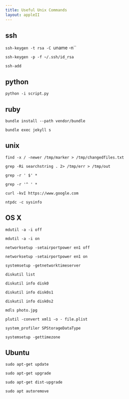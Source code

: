 ```yaml
---
title: Useful Unix Commands
layout: appleII
---
```


ssh
---

`ssh-keygen -t rsa -C `uname -n``

`ssh-keygen -p -f ~/.ssh/id_rsa`

`ssh-add`

python
------

`python -i script.py`

ruby
----

`bundle install --path vendor/bundle`

`bundle exec jekyll s`

unix
----

`find -x / -newer /tmp/marker > /tmp/changedfiles.txt`

`grep -Ri searchstring . 2> /tmp/err > /tmp/out`

`grep -r ' $' *`

`grep -r '^ ' *`

`curl -kvI https://www.google.com`

`ntpdc -c sysinfo`

OS X
----

`mdutil -a -i off`

`mdutil -a -i on`

`networksetup -setairportpower en1 off`

`networksetup -setairportpower en1 on`

`systemsetup -getnetworktimeserver`

`diskutil list`

`diskutil info disk0`

`diskutil info disk0s1`

`diskutil info disk0s2`

`mdls photo.jpg`

`plutil -convert xml1 -o - file.plist`

`system_profiler SPStorageDataType`

`systemsetup -gettimezone`

Ubuntu
------

`sudo apt-get update`

`sudo apt-get upgrade`

`sudo apt-get dist-upgrade`

`sudo apt autoremove`
